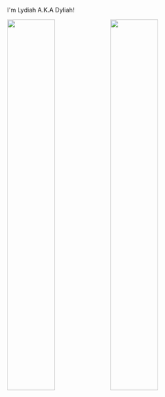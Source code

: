I'm Lydiah A.K.A Dyliah!



<img align="left" width="47%" src="https://github-readme-stats.vercel.app/api?username=LydiahKamuyu&show_icons=true&theme=radical" />
<img align="left" width="47%" src="https://github-readme-stats.vercel.app/api/top-langs/?username=LydiahKamuyu&layout=compact&theme=radical" />
